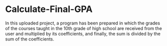 # Calculate-Final-GPA
In this uploaded project, a program has been prepared in which the grades of the courses taught in the 10th grade of high school are received from the user and multiplied by its coefficients, and finally, the sum is divided by the sum of the coefficients.
